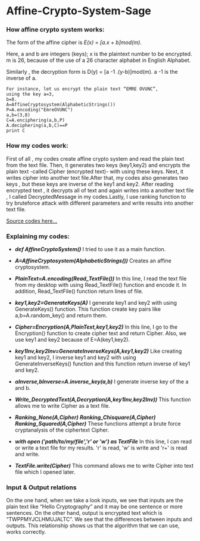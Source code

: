 # Affine-Crypto-System-Sage

### How affine crypto system works:
The form of the affine cipher is *E(x) = [a.x + b]mod(m)*.

Here, a and b are integers (keys); 
x is the plaintext number to be encrypted. m is 26, because of the use
of a 26 character alphabet in English Alphabet.

Similarly , the decryption form is D(y) = [a -1 .(y-b)]mod(m). a -1 is the inverse of a.

```
For instance, let us encrypt the plain text “EMRE OVUNC”, 
using the key a=3,
b=8.
A=AffineCryptosystem(AlphabeticStrings())
P=A.encoding("EmreOVUNC")
a,b=(3,8)
C=A.enciphering(a,b,P)
A.deciphering(a,b,C)==P
print C
```

### How my codes work:

First of all ,  my codes create affine crypto system and read the plain text from the text file. Then, it generates two keys (key1,key2) and encrypts the plain text -called Cipher (encrypted text)- with using these keys. Next, it writes cipher into another text file.After that, my codes also generates two keys , but these keys are inverse of the key1 and key2. After reading encrypted text , it decrypts all of text and again writes into a another text file , I called DecryptedMessage in my codes.Lastly, I use ranking function to try bruteforce attack with different parameters and write results into another text file.

[Source codes here...](https://github.com/EmreOvunc/Affine-Crypto-System-Sage/blob/master/AffineCryptoSystem)

### Explaining my codes:

* ***def AffineCryptoSystem()***
I tried to use it as a main function.

* ***A=AffineCryptosystem(AlphabeticStrings())***
Creates an affine cryptosystem.

* ***PlainText=A.encoding(Read_TextFile())***
In this line, I read the text file from my desktop with using Read_TextFile() function and encode it. In addition, Read_TextFile() function return lines of file.

* ***key1,key2=GenerateKeys(A)***
I generate key1 and key2 with using GenerateKeys() function. This function create key pairs like a,b=A.random_key() and return them.      

* ***Cipher=Encryption(A,PlainText,key1,key2)***
In this line, I go to the Encryption() function to create cipher text and return Cipher. Also, we use key1 and key2 because of E=A(key1,key2).

* ***key1Inv,key2Inv=GenerateInverseKeys(A,key1,key2)***
Like creating key1 and key2, I inverse key1 and key2 with using  GenerateInverseKeys() function and this function return inverse of key1 and key2.

* ***aInverse,bInverse=A.inverse_key(a,b)***
I generate inverse key of the a and b.

* ***Write_DecryptedText(A,Decryption(A,key1Inv,key2Inv))*** 
This function allows me to write Cipher as a text file.

* ***Ranking_None(A,Cipher)***
***Ranking_Chisquare(A,Cipher)***
***Ranking_Squared(A,Cipher)***
These functions attempt a brute force cryptanalysis of the ciphertext Cipher.

* ***with open ('path/to/my/file','r' or 'w') as TextFile***
In this line, I can read or write a text file for my results. 'r' is read, 'w' is write and 'r+' is read and write.

* ***TextFile.write(Cipher)***
This command allows me to write Cipher into text file which I opened later.

### Input & Output relations
On the one hand, when we take a look inputs, we see that inputs are the plain text like “Hello Cryptography” and it may be one sentence or more sentences. On the other hand, output is encrypted text which is  “TWPPMYJCLHMUJALTC”. We see that the differences between inputs and outputs. This relationship shows us that the algorithm that we can use, works correctly.
